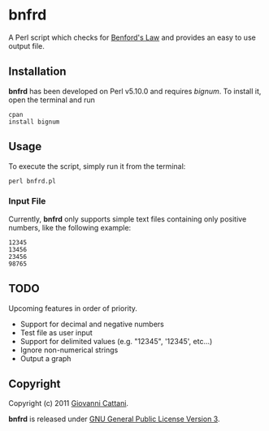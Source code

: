 # bnfrd

A Perl script which checks for [Benford's Law](https://secure.wikimedia.org/wikipedia/en/wiki/Benford%27s_law) and provides an easy to use output file.

## Installation

**bnfrd** has been developed on Perl v5.10.0 and requires _bignum_. To install it, open the terminal and run

	cpan
	install bignum


## Usage

To execute the script, simply run it from the terminal:

	perl bnfrd.pl

### Input File

Currently, **bnfrd** only supports simple text files containing only positive numbers, like the following example:

	12345
	13456
	23456
	98765

## TODO

Upcoming features in order of priority.

* Support for decimal and negative numbers
* Test file as user input
* Support for delimited values (e.g. "12345", '12345', etc...)
* Ignore non-numerical strings
* Output a graph

## Copyright

Copyright (c) 2011 [Giovanni Cattani](http://gcattani.co.vu).

**bnfrd** is released under [GNU General Public License Version 3](http://www.gnu.org/licenses/gpl-3.0.html).
